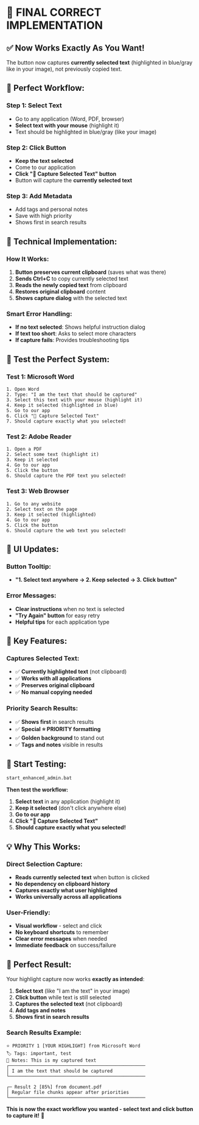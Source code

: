 # 🎯 **FINAL CORRECT IMPLEMENTATION**

## ✅ **Now Works Exactly As You Want!**

The button now captures **currently selected text** (highlighted in blue/gray like in your image), not previously copied text.

## 🎯 **Perfect Workflow:**

### **Step 1: Select Text**
- Go to any application (Word, PDF, browser)
- **Select text with your mouse** (highlight it)
- Text should be highlighted in blue/gray (like your image)

### **Step 2: Click Button**
- **Keep the text selected**
- Come to our application
- **Click "🎯 Capture Selected Text" button**
- Button will capture the **currently selected text**

### **Step 3: Add Metadata**
- Add tags and personal notes
- Save with high priority
- Shows first in search results

## 🔧 **Technical Implementation:**

### **How It Works:**
1. **Button preserves current clipboard** (saves what was there)
2. **Sends Ctrl+C** to copy currently selected text
3. **Reads the newly copied text** from clipboard
4. **Restores original clipboard** content
5. **Shows capture dialog** with the selected text

### **Smart Error Handling:**
- **If no text selected**: Shows helpful instruction dialog
- **If text too short**: Asks to select more characters
- **If capture fails**: Provides troubleshooting tips

## 🧪 **Test the Perfect System:**

### **Test 1: Microsoft Word**
```
1. Open Word
2. Type: "I am the text that should be captured"
3. Select this text with your mouse (highlight it)
4. Keep it selected (highlighted in blue)
5. Go to our app
6. Click "🎯 Capture Selected Text"
7. Should capture exactly what you selected!
```

### **Test 2: Adobe Reader**
```
1. Open a PDF
2. Select some text (highlight it)
3. Keep it selected
4. Go to our app
5. Click the button
6. Should capture the PDF text you selected!
```

### **Test 3: Web Browser**
```
1. Go to any website
2. Select text on the page
3. Keep it selected (highlighted)
4. Go to our app
5. Click the button
6. Should capture the web text you selected!
```

## 📝 **UI Updates:**

### **Button Tooltip:**
- **"1. Select text anywhere → 2. Keep selected → 3. Click button"**

### **Error Messages:**
- **Clear instructions** when no text is selected
- **"Try Again" button** for easy retry
- **Helpful tips** for each application type

## 🎯 **Key Features:**

### **Captures Selected Text:**
- ✅ **Currently highlighted text** (not clipboard)
- ✅ **Works with all applications**
- ✅ **Preserves original clipboard**
- ✅ **No manual copying needed**

### **Priority Search Results:**
- ✅ **Shows first** in search results
- ✅ **Special ⭐ PRIORITY formatting**
- ✅ **Golden background** to stand out
- ✅ **Tags and notes** visible in results

## 🚀 **Start Testing:**

```bash
start_enhanced_admin.bat
```

**Then test the workflow:**
1. **Select text** in any application (highlight it)
2. **Keep it selected** (don't click anywhere else)
3. **Go to our app**
4. **Click "🎯 Capture Selected Text"**
5. **Should capture exactly what you selected!**

## 💡 **Why This Works:**

### **Direct Selection Capture:**
- **Reads currently selected text** when button is clicked
- **No dependency on clipboard history**
- **Captures exactly what user highlighted**
- **Works universally across all applications**

### **User-Friendly:**
- **Visual workflow** - select and click
- **No keyboard shortcuts** to remember
- **Clear error messages** when needed
- **Immediate feedback** on success/failure

## 🎉 **Perfect Result:**

Your highlight capture now works **exactly as intended**:

1. **Select text** (like "I am the text" in your image)
2. **Click button** while text is still selected
3. **Captures the selected text** (not clipboard)
4. **Add tags and notes**
5. **Shows first in search results**

### **Search Results Example:**
```
⭐ PRIORITY 1 [YOUR HIGHLIGHT] from Microsoft Word
🏷️ Tags: important, test
📝 Notes: This is my captured text
┌──────────────────────────────────────────────────
│ I am the text that should be captured
└──────────────────────────────────────────────────

┌─ Result 2 [85%] from document.pdf
│ Regular file chunks appear after priorities
└──────────────────────────────────────────────────
```

**This is now the exact workflow you wanted - select text and click button to capture it!** 🎯
